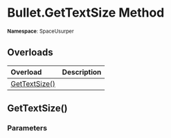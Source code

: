 # Bullet.GetTextSize Method

<small>**Namespace**: SpaceUsurper</small>

## Overloads

<div markdown="1" class="member-table">

| Overload | Description |
| :------- | ----------- |
| [GetTextSize()](#) |  | 

</div>

## GetTextSize()
### Parameters
